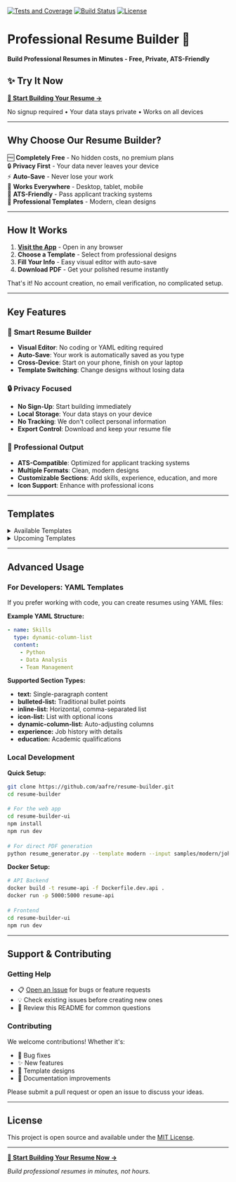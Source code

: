 [![Tests and Coverage](https://github.com/aafre/resume-builder/actions/workflows/test-frontend.yml/badge.svg)](https://github.com/aafre/resume-builder/actions/workflows/test-frontend.yml)
[![Build Status](https://img.shields.io/github/actions/workflow/status/aafre/resume-builder/test-frontend.yml?branch=main)](https://github.com/aafre/resume-builder/actions)
[![License](https://img.shields.io/github/license/aafre/resume-builder.svg)](LICENSE)

# Professional Resume Builder 🚀
**Build Professional Resumes in Minutes - Free, Private, ATS-Friendly**

## ✨ Try It Now
**[🔗 Start Building Your Resume →](https://dev.easyfreeresume.com)**

No signup required • Your data stays private • Works on all devices

---

## Why Choose Our Resume Builder?

🆓 **Completely Free** - No hidden costs, no premium plans  
🔒 **Privacy First** - Your data never leaves your device  
⚡ **Auto-Save** - Never lose your work  
📱 **Works Everywhere** - Desktop, tablet, mobile  
🎯 **ATS-Friendly** - Pass applicant tracking systems  
🎨 **Professional Templates** - Modern, clean designs  

---

## How It Works

1. **[Visit the App](https://dev.easyfreeresume.com)** - Open in any browser
2. **Choose a Template** - Select from professional designs
3. **Fill Your Info** - Easy visual editor with auto-save
4. **Download PDF** - Get your polished resume instantly

That's it! No account creation, no email verification, no complicated setup.

---

## Key Features

### 🎯 **Smart Resume Builder**
- **Visual Editor**: No coding or YAML editing required
- **Auto-Save**: Your work is automatically saved as you type
- **Cross-Device**: Start on your phone, finish on your laptop
- **Template Switching**: Change designs without losing data

### 🔒 **Privacy Focused**
- **No Sign-Up**: Start building immediately
- **Local Storage**: Your data stays on your device
- **No Tracking**: We don't collect personal information
- **Export Control**: Download and keep your resume file

### 📝 **Professional Output**
- **ATS-Compatible**: Optimized for applicant tracking systems
- **Multiple Formats**: Clean, modern designs
- **Customizable Sections**: Add skills, experience, education, and more
- **Icon Support**: Enhance with professional icons

---

## Templates

<details>
  <summary>Available Templates</summary>

**Modern (No Icons)**  
YAML: `samples/modern/john_doe_no_icon.yml`  
![Modern No Icons](docs/templates/modern-no-icons.png)

**Modern (With Icons)**  
YAML: `samples/modern/john_doe.yml`  
![Modern With Icons](docs/templates/modern-with-icons.png)
</details>

<details>
  <summary>Upcoming Templates</summary>

**Minimalist (Work in Progress)**  
![Minimalist](docs/templates/classic-no-icon.png)

**Creative (Planned)**  
YAML: `samples/creative_sample.yml` *(Coming Soon)*
</details>

---

## Advanced Usage

### For Developers: YAML Templates

If you prefer working with code, you can create resumes using YAML files:

**Example YAML Structure:**
```yaml
- name: Skills
  type: dynamic-column-list
  content:
    - Python
    - Data Analysis
    - Team Management
```

**Supported Section Types:**
- **text:** Single-paragraph content
- **bulleted-list:** Traditional bullet points
- **inline-list:** Horizontal, comma-separated list
- **icon-list:** List with optional icons
- **dynamic-column-list:** Auto-adjusting columns
- **experience:** Job history with details
- **education:** Academic qualifications

### Local Development

**Quick Setup:**
```bash
git clone https://github.com/aafre/resume-builder.git
cd resume-builder

# For the web app
cd resume-builder-ui
npm install
npm run dev

# For direct PDF generation
python resume_generator.py --template modern --input samples/modern/john_doe.yml --output output/resume.pdf
```

**Docker Setup:**
```bash
# API Backend
docker build -t resume-api -f Dockerfile.dev.api .
docker run -p 5000:5000 resume-api

# Frontend
cd resume-builder-ui
npm run dev
```

---

## Support & Contributing

### Getting Help
- 📋 [Open an Issue](https://github.com/aafre/resume-builder/issues) for bugs or feature requests
- 💡 Check existing issues before creating new ones
- 📖 Review this README for common questions

### Contributing
We welcome contributions! Whether it's:
- 🐛 Bug fixes
- ✨ New features  
- 🎨 Template designs
- 📝 Documentation improvements

Please submit a pull request or open an issue to discuss your ideas.

---

## License

This project is open source and available under the [MIT License](LICENSE).

---

**[🚀 Start Building Your Resume Now →](https://dev.easyfreeresume.com)**

*Build professional resumes in minutes, not hours.*